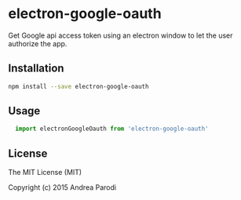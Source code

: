 # electron-google-oauth

Get Google api access token using an electron window
to let the user authorize the app.

## Installation

```bash
npm install --save electron-google-oauth
```

## Usage

```javascript
  import electronGoogleOauth from 'electron-google-oauth'
```

## License
The MIT License (MIT)

Copyright (c) 2015 Andrea Parodi



